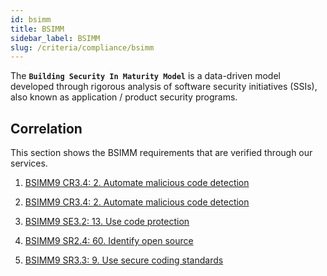 ```yaml
---
id: bsimm
title: BSIMM
sidebar_label: BSIMM
slug: /criteria/compliance/bsimm
---
```


The **`Building Security In Maturity Model`**
is a data-driven model developed
through rigorous analysis
of software security initiatives (SSIs),
also known as
application / product security programs.

## Correlation

This section shows
the BSIMM requirements
that are verified through our services.

1. [BSIMM9 CR3.4: 2. Automate malicious code detection](/criteria/requirements/155)

2. [BSIMM9 CR3.4: 2. Automate malicious code detection](/criteria/requirements/273)

3. [BSIMM9 SE3.2: 13. Use code protection](/criteria/requirements/159)

4. [BSIMM9 SR2.4: 60. Identify open source](/criteria/requirements/262)

5. [BSIMM9 SR3.3: 9. Use secure coding standards](/criteria/requirements/062)

